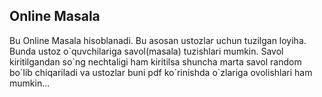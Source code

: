 ## Online Masala

<p>Bu Online Masala hisoblanadi. Bu asosan ustozlar uchun tuzilgan loyiha. Bunda ustoz o`quvchilariga savol(masala) tuzishlari mumkin. Savol kiritilgandan so`ng nechtaligi ham kiritilsa shuncha marta savol random bo`lib chiqariladi va ustozlar buni pdf ko`rinishda o`zlariga ovolishlari ham mumkin...</p>
